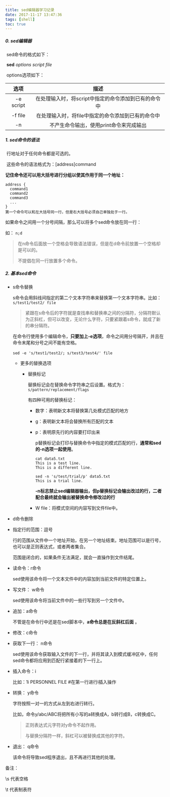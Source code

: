 ```yaml
---
title: sed编辑器学习记录
date: 2017-11-17 13:47:36
tags: [shell]
toc: true
---
```


##### 0. sed编辑器

​	sed命令的格式如下：

​		**sed** *options* *script* *file* 

​	options选项如下：

<!-- more -->

|    选项     |              描述               |
| :-------: | :---------------------------: |
| -e script | 在处理输入时，将script中指定的命令添加到已有的命令中 |
|  -f file  |  在处理输入时，将file中指定的命令添加到已有的命令中  |
|    -n     |    不产生命令输出，使用print命令来完成输出     |

##### 1. sed命令的语法

​	行地址对于任何命令都是可选的。

​	这些命令的语法格式为：[address]command

​	**记住命令还可以用大括号进行分组以使其作用于同一个地址：** 

```
address {
  command1
  command2
  command3
  ...
}
第一个命令可以和左大括号同一行，但是右大括号必须自己单独处于一行。
```

如果命令之间用一个分号间隔，那么可以将多个sed命令放在同一行：

如： `n;d`

> 在n命令后面放一个空格会导致语法错误，但是在d命令前放置一个空格却是可以的。
>
> 不提倡在同一行放置多个命令。

##### 2. 基本sed命令

- s命令替换

  s命令会用斜线间指定的第二个文本字符串来替换第一个文本字符串。比如：`s/test1/test2/ file` 

  > 紧跟在s命令后的字符就是查找串和替换串之间的分隔符，分隔符默认为正斜杠，但可以改变，无论什么字符，只要紧跟着s命令，就成了新的串分隔符。

  在命令行使用多个编辑命令，**只要加上-e选项**，命令之间用分号隔开，并且在命令末尾和分号之间不能有空格。 

  ​`sed -e 's/test1/test2/; s/test3/test4/' file ` 

  - 更多的替换选项

    - 替换标记

      替换标记会在替换命令字符串之后设置。格式为：`s/pattern/replacement/flags` 

      有四种可用的替换标记：

      - 数字：表明新文本将替换第几处模式匹配的地方

      - g：表明新文本将会替换所有匹配的文本

      - p：表明原先行的内容要打印出来

        p替换标记会打印与替换命令中指定的模式匹配的行，**通常和sed的-n选项一起使用**。

        ```shell
        cat data5.txt
        This is a test line.
        This is a different line.

        sed -n 's/test/trial/p' data5.txt
        This is a trial line.
        ```

        **-n标志禁止sed编辑器输出，但p替换标记会输出改过的行，二者配合最终就会输出被替换命令修改过的行** 

      - W file：将模式空间的内容写到文件file中。

- d命令删除

- 指定行的范围：逗号

  行的范围从文件中一个地址开始，在另一个地址结束。地址范围可以是行号，也可以是正则表达式，或者两者集合。

  范围是闭合的，如果条件无法满足，就会一直操作到文件结尾。

- 读命令：r命令

  sed使用该命令将一个文本文件中的内容加到当前文件的特定位置上。

- 写文件： w命令

  sed使用该命令将当前文件中的一些行写到另一个文件中。

- 追加：a命令

  不管是在命令行中还是在sed脚本中，**a命令总是在反斜杠后面** 。

- 修改：c命令

- 获取下一行： n命令

  sed使用该命令获取输入文件的下一行，并将其读入到模式缓冲区中，任何sed命令都将应用到匹配行紧接着的下一行上。

- 插入命令：i

  比如：1i PERSONNEL FILE #在第一行进行i插入操作

- 转换： y命令

  字符按照一对一的方式从左到右进行转行。

  比如，命令y/abc/ABC将把所有小写的a转换成A，b转行成B，c转换成C。

  > 正则表达式元字符对y命令不起作用。
  >
  > 与替换分隔符一样，斜杠可以被替换成其他的字符。

- 退出： q命令

  该命令将导致sed程序退出，且不再进行其他的处理。

备注：

\s 代表空格

\t 代表制表符